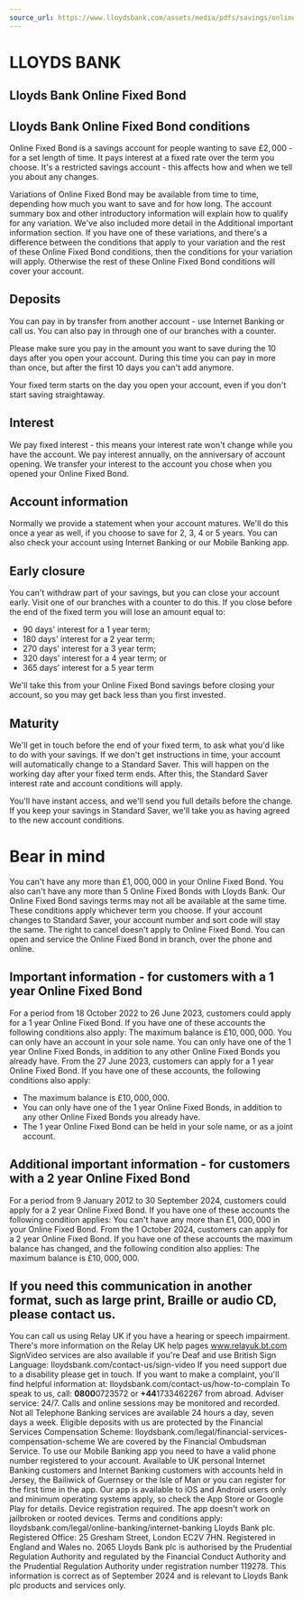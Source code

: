 ```yaml
---
source_url: https://www.lloydsbank.com/assets/media/pdfs/savings/online-fixed-bond-conditions.pdf
---
```


# LLOYDS BANK

## Lloyds Bank Online Fixed Bond

## Lloyds Bank Online Fixed Bond conditions

Online Fixed Bond is a savings account for people wanting to save $£ 2,000$ - for a set length of time. It pays interest at a fixed rate over the term you choose. It's a restricted savings account - this affects how and when we tell you about any changes.

Variations of Online Fixed Bond may be available from time to time, depending how much you want to save and for how long. The account summary box and other introductory information will explain how to qualify for any variation. We've also included more detail in the Additional important information section. If you have one of these variations, and there's a difference between the conditions that apply to your variation and the rest of these Online Fixed Bond conditions, then the conditions for your variation will apply. Otherwise the rest of these Online Fixed Bond conditions will cover your account.

## Deposits

You can pay in by transfer from another account - use Internet Banking or call us. You can also pay in through one of our branches with a counter.

Please make sure you pay in the amount you want to save during the 10 days after you open your account. During this time you can pay in more than once, but after the first 10 days you can't add anymore.

Your fixed term starts on the day you open your account, even if you don't start saving straightaway.

## Interest

We pay fixed interest - this means your interest rate won't change while you have the account.
We pay interest annually, on the anniversary of account opening.
We transfer your interest to the account you chose when you opened your Online Fixed Bond.

## Account information

Normally we provide a statement when your account matures. We'll do this once a year as well, if you choose to save for 2, 3, 4 or 5 years.
You can also check your account using Internet Banking or our Mobile Banking app.

## Early closure

You can't withdraw part of your savings, but you can close your account early. Visit one of our branches with a counter to do this.
If you close before the end of the fixed term you will lose an amount equal to:

- 90 days' interest for a 1 year term;
- 180 days' interest for a 2 year term;
- 270 days' interest for a 3 year term;
- 320 days' interest for a 4 year term; or
- 365 days' interest for a 5 year term

We'll take this from your Online Fixed Bond savings before closing your account, so you may get back less than you first invested.

## Maturity

We'll get in touch before the end of your fixed term, to ask what you'd like to do with your savings.
If we don't get instructions in time, your account will automatically change to a Standard Saver. This will happen on the working day after your fixed term ends. After this, the Standard Saver interest rate and account conditions will apply.

You'll have instant access, and we'll send you full details before the change. If you keep your savings in Standard Saver, we'll take you as having agreed to the new account conditions.

# Bear in mind

You can't have any more than $£ 1,000,000$ in your Online Fixed Bond.
You also can't have any more than 5 Online Fixed Bonds with Lloyds Bank.
Our Online Fixed Bond savings terms may not all be available at the same time. These conditions apply whichever term you choose.
If your account changes to Standard Saver, your account number and sort code will stay the same.
The right to cancel doesn't apply to Online Fixed Bond.
You can open and service the Online Fixed Bond in branch, over the phone and online.

## Important information - for customers with a 1 year Online Fixed Bond

For a period from 18 October 2022 to 26 June 2023, customers could apply for a 1 year Online Fixed Bond. If you have one of these accounts the following conditions also apply:
The maximum balance is $£ 10,000,000$.
You can only have an account in your sole name. You can only have one of the 1 year Online Fixed Bonds, in addition to any other Online Fixed Bonds you already have.
From the 27 June 2023, customers can apply for a 1 year Online Fixed Bond. If you have one of these accounts, the following conditions also apply:

- The maximum balance is $£ 10,000,000$.
- You can only have one of the 1 year Online Fixed Bonds, in addition to any other Online Fixed Bonds you already have.
- The 1 year Online Fixed Bond can be held in your sole name, or as a joint account.


## Additional important information - for customers with a 2 year Online Fixed Bond

For a period from 9 January 2012 to 30 September 2024, customers could apply for a 2 year Online Fixed Bond. If you have one of these accounts the following condition applies:
You can't have any more than $£ 1,000,000$ in your Online Fixed Bond.
From the 1 October 2024, customers can apply for a 2 year Online Fixed Bond. If you have one of these accounts the maximum balance has changed, and the following condition also applies:
The maximum balance is $£ 10,000,000$.

## If you need this communication in another format, such as large print, Braille or audio CD, please contact us.

You can call us using Relay UK if you have a hearing or speech impairment. There's more information on the Relay UK help pages www.relayuk.bt.com
SignVideo services are also available if you're Deaf and use British Sign Language: Iloydsbank.com/contact-us/sign-video
If you need support due to a disability please get in touch.
If you want to make a complaint, you'll find helpful information at: Iloydsbank.com/contact-us/how-to-complain
To speak to us, call: $\mathbf{0 8 0 0} 0723572$ or $\mathbf{+ 4 4} 1733462267$ from abroad. Adviser service: 24/7.
Calls and online sessions may be monitored and recorded. Not all Telephone Banking services are available 24 hours a day, seven days a week.
Eligible deposits with us are protected by the Financial Services Compensation Scheme:
Iloydsbank.com/legal/financial-services-compensation-scheme We are covered by the Financial Ombudsman Service.
To use our Mobile Banking app you need to have a valid phone number registered to your account. Available to UK personal Internet Banking customers and Internet Banking customers with accounts held in Jersey, the Bailiwick of Guernsey or the Isle of Man or you can register for the first time in the app. Our app is available to iOS and Android users only and minimum operating systems apply, so check the App Store or Google Play for details. Device registration required. The app doesn't work on jailbroken or rooted devices. Terms and conditions apply: Iloydsbank.com/legal/online-banking/internet-banking
Lloyds Bank plc. Registered Office: 25 Gresham Street, London EC2V 7HN. Registered in England and Wales no. 2065 Lloyds Bank plc is authorised by the Prudential Regulation Authority and regulated by the Financial Conduct Authority and the Prudential Regulation Authority under registration number 119278.
This information is correct as of September 2024 and is relevant to Lloyds Bank plc products and services only.
